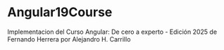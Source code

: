 # Angular19Course
Implementacion del Curso Angular: De cero a experto - Edición 2025 de Fernando Herrera por Alejandro H. Carrillo
